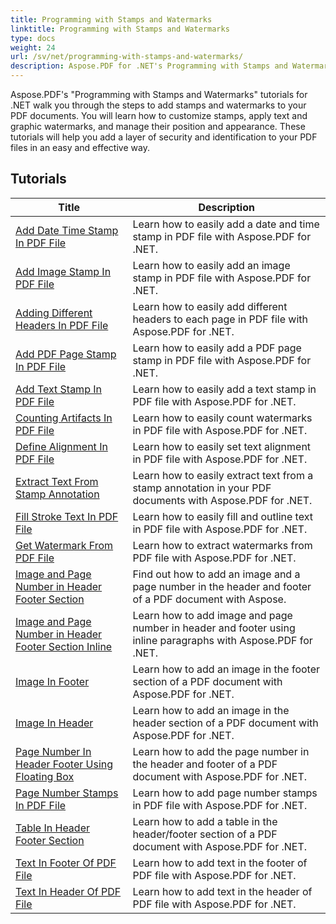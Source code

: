 ```yaml
---
title: Programming with Stamps and Watermarks
linktitle: Programming with Stamps and Watermarks
type: docs
weight: 24
url: /sv/net/programming-with-stamps-and-watermarks/
description: Aspose.PDF for .NET's Programming with Stamps and Watermarks tutorials teach you how to add security and personalization elements to your PDF documents.
---
```


Aspose.PDF's "Programming with Stamps and Watermarks" tutorials for .NET walk you through the steps to add stamps and watermarks to your PDF documents. You will learn how to customize stamps, apply text and graphic watermarks, and manage their position and appearance. These tutorials will help you add a layer of security and identification to your PDF files in an easy and effective way.

## Tutorials
| Title | Description |
| --- | --- | 
| [Add Date Time Stamp In PDF File](./add-date-time-stamp/) | Learn how to easily add a date and time stamp in PDF file with Aspose.PDF for .NET. |  
| [Add Image Stamp In PDF File](./add-image-stamp/) | Learn how to easily add an image stamp in PDF file with Aspose.PDF for .NET. |  
| [Adding Different Headers In PDF File](./adding-different-headers/) | Learn how to easily add different headers to each page in PDF file with Aspose.PDF for .NET. |  
| [Add PDF Page Stamp In PDF File](./add-pdf-page-stamp/) | Learn how to easily add a PDF page stamp in PDF file with Aspose.PDF for .NET. |  
| [Add Text Stamp In PDF File](./add-text-stamp/) | Learn how to easily add a text stamp in PDF file with Aspose.PDF for .NET. |  
| [Counting Artifacts In PDF File](./counting-artifacts/) | Learn how to easily count watermarks in PDF file with Aspose.PDF for .NET. |  
| [Define Alignment In PDF File](./define-alignment/) | Learn how to easily set text alignment in PDF file with Aspose.PDF for .NET. |  
| [Extract Text From Stamp Annotation](./extract-text-from-stamp-annotation/) | Learn how to easily extract text from a stamp annotation in your PDF documents with Aspose.PDF for .NET. |  
| [Fill Stroke Text In PDF File](./fill-stroke-text/) | Learn how to easily fill and outline text in PDF file with Aspose.PDF for .NET. |  
| [Get Watermark From PDF File](./get-watermark/) | Learn how to extract watermarks from PDF file with Aspose.PDF for .NET. |  
| [Image and Page Number in Header Footer Section](./image-and-page-number-in-header-footer-section/) | Find out how to add an image and a page number in the header and footer of a PDF document with Aspose. |  
| [Image and Page Number in Header Footer Section Inline](./image-and-page-number-in-header-footer-section-inline/) | Learn how to add image and page number in header and footer using inline paragraphs with Aspose.PDF for .NET. |  
| [Image In Footer](./image-in-footer/) | Learn how to add an image in the footer section of a PDF document with Aspose.PDF for .NET. |  
| [Image In Header](./image-in-header/) | Learn how to add an image in the header section of a PDF document with Aspose.PDF for .NET. |  
| [Page Number In Header Footer Using Floating Box](./page-number-in-header-footer-using-floating-box/) | Learn how to add the page number in the header and footer of a PDF document with Aspose.PDF for .NET. |  
| [Page Number Stamps In PDF File](./page-number-stamps/) | Learn how to add page number stamps in PDF file with Aspose.PDF for .NET. |  
| [Table In Header Footer Section](./table-in-header-footer-section/) | Learn how to add a table in the header/footer section of a PDF document with Aspose.PDF for .NET. |  
| [Text In Footer Of PDF File](./text-in-footer/) | Learn how to add text in the footer of PDF file with Aspose.PDF for .NET. |  
| [Text In Header Of PDF File](./text-in-header/) | Learn how to add text in the header of PDF file with Aspose.PDF for .NET. |  